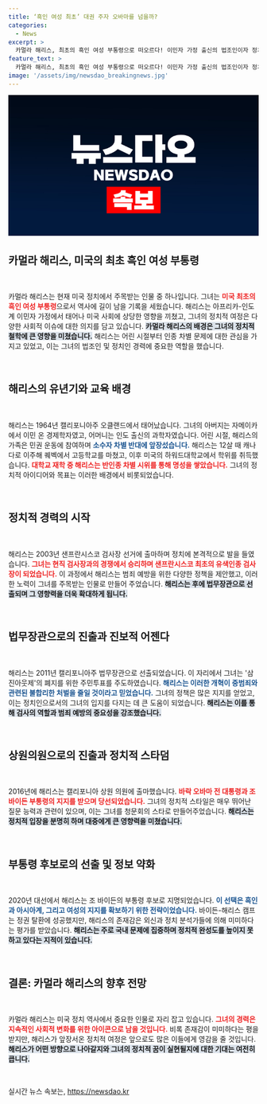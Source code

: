 ```yaml
---
title: ‘흑인 여성 최초’ 대권 주자 오바마를 넘을까?
categories:
  - News
excerpt: >
  카멀라 해리스, 최초의 흑인 여성 부통령으로 떠오르다! 이민자 가정 출신의 법조인이자 정치인으로서 눈부신 이력 뒤에 숨겨진 진보 공약과 존재감의 비밀을 파헤친다. 클릭해서 더 알아보세요!
feature_text: >
  카멀라 해리스, 최초의 흑인 여성 부통령으로 떠오르다! 이민자 가정 출신의 법조인이자 정치인으로서 눈부신 이력 뒤에 숨겨진 진보 공약과 존재감의 비밀을 파헤친다. 클릭해서 더 알아보세요!
image: '/assets/img/newsdao_breakingnews.jpg'
---
```


<p><img src="/assets/img/newsdao_breakingnews.jpg" alt="implanttips 속보" /></p>

<h2 data-ke-size="size26">카멀라 해리스, 미국의 최초 흑인 여성 부통령</h2>

<p data-ke-size="size16">&nbsp;</p>

<p data-ke-size="size16">카멀라 해리스는 현재 미국 정치에서 주목받는 인물 중 하나입니다. 그녀는 <b><span style="color: #ee2323;">미국 최초의 흑인 여성 부통령</span></b>으로서 역사에 길이 남을 기록을 세웠습니다. 해리스는 아프리카-인도계 이민자 가정에서 태어나 미국 사회에 상당한 영향을 끼쳤고, 그녀의 정치적 여정은 다양한 사회적 이슈에 대한 의지를 담고 있습니다. <b><span style="background-color: #21538527;">카멀라 해리스의 배경은 그녀의 정치적 철학에 큰 영향을 미쳤습니다.</span></b> 해리스는 어린 시절부터 인종 차별 문제에 대한 관심을 가지고 있었고, 이는 그녀의 법조인 및 정치인 경력에 중요한 역할을 했습니다.</p>

<p data-ke-size="size16">&nbsp;</p>

<h2 data-ke-size="size26">해리스의 유년기와 교육 배경</h2>

<p data-ke-size="size16">&nbsp;</p>

<p data-ke-size="size16">해리스는 1964년 캘리포니아주 오클랜드에서 태어났습니다. 그녀의 아버지는 자메이카에서 이민 온 경제학자였고, 어머니는 인도 출신의 과학자였습니다. 어린 시절, 해리스의 가족은 민권 운동에 참여하며 <b><span style="color: #1a5490;">소수자 차별 반대에 앞장섰습니다.</span></b> 해리스는 12살 때 캐나다로 이주해 퀘벡에서 고등학교를 마쳤고, 이후 미국의 하워드대학교에서 학위를 취득했습니다. <b><span style="color: #ee2323;">대학교 재학 중 해리스는 반인종 차별 시위를 통해 명성을 쌓았습니다.</span></b> 그녀의 정치적 아이디어와 목표는 이러한 배경에서 비롯되었습니다.</p>

<p data-ke-size="size16">&nbsp;</p>

<h2 data-ke-size="size26">정치적 경력의 시작</h2>

<p data-ke-size="size16">&nbsp;</p>

<p data-ke-size="size16">해리스는 2003년 샌프란시스코 검사장 선거에 출마하며 정치에 본격적으로 발을 들였습니다. <b><span style="color: #ee2323;">그녀는 현직 검사장과의 경쟁에서 승리하며 샌프란시스코 최초의 유색인종 검사장이 되었습니다.</span></b> 이 과정에서 해리스는 범죄 예방을 위한 다양한 정책을 제안했고, 이러한 노력이 그녀를 주목받는 인물로 만들어 주었습니다. <b><span style="background-color: #21538527;">해리스는 후에 법무장관으로 선출되며 그 영향력을 더욱 확대하게 됩니다.</span></b></p>

<p data-ke-size="size16">&nbsp;</p>

<h2 data-ke-size="size26">법무장관으로의 진출과 진보적 어젠다</h2>

<p data-ke-size="size16">&nbsp;</p>

<p data-ke-size="size16">해리스는 2011년 캘리포니아주 법무장관으로 선출되었습니다. 이 자리에서 그녀는 '삼진아웃제'의 폐지를 위한 주민투표를 주도하였습니다. <b><span style="color: #1a5490;">해리스는 이러한 개혁이 중범죄와 관련된 불합리한 처벌을 줄일 것이라고 믿었습니다.</span></b> 그녀의 정책은 많은 지지를 얻었고, 이는 정치인으로서의 그녀의 입지를 다지는 데 큰 도움이 되었습니다. <b><span style="background-color: #21538527;">해리스는 이를 통해 검사의 역할과 범죄 예방의 중요성을 강조했습니다.</span></b></p>

<p data-ke-size="size16">&nbsp;</p>

<h2 data-ke-size="size26">상원의원으로의 진출과 정치적 스타덤</h2>

<p data-ke-size="size16">&nbsp;</p>

<p data-ke-size="size16">2016년에 해리스는 캘리포니아 상원 의원에 출마했습니다. <b><span style="color: #ee2323;">바락 오바마 전 대통령과 조 바이든 부통령의 지지를 받으며 당선되었습니다.</span></b> 그녀의 정치적 스타일은 매우 뛰어난 질문 능력과 관련이 있으며, 이는 그녀를 청문회의 스타로 만들어주었습니다. <b><span style="background-color: #21538527;">해리스는 정치적 입장을 분명히 하며 대중에게 큰 영향력을 미쳤습니다.</span></b></p>

<p data-ke-size="size16">&nbsp;</p>

<h2 data-ke-size="size26">부통령 후보로의 선출 및 정보 약화</h2>

<p data-ke-size="size16">&nbsp;</p>

<p data-ke-size="size16">2020년 대선에서 해리스는 조 바이든의 부통령 후보로 지명되었습니다. <b><span style="color: #1a5490;">이 선택은 흑인과 아시아계, 그리고 여성의 지지를 확보하기 위한 전략이었습니다.</span></b> 바이든-해리스 캠프는 정권 탈환에 성공했지만, 해리스의 존재감은 외신과 정치 분석가들에 의해 미미하다는 평가를 받았습니다. <b><span style="background-color: #21538527;">해리스는 주로 국내 문제에 집중하며 정치적 완성도를 높이지 못하고 있다는 지적이 있습니다.</span></b></p>

<p data-ke-size="size16">&nbsp;</p>

<h2 data-ke-size="size26">결론: 카멀라 해리스의 향후 전망</h2>

<p data-ke-size="size16">&nbsp;</p>

<p data-ke-size="size16">카멀라 해리스는 미국 정치 역사에서 중요한 인물로 자리 잡고 있습니다. <b><span style="color: #ee2323;">그녀의 경력은 지속적인 사회적 변화를 위한 아이콘으로 남을 것입니다.</span></b> 비록 존재감이 미미하다는 평을 받지만, 해리스가 앞장서온 정치적 여정은 앞으로도 많은 이들에게 영감을 줄 것입니다. <b><span style="background-color: #21538527;">해리스가 어떤 방향으로 나아갈지와 그녀의 정치적 꿈이 실현될지에 대한 기대는 여전히 큽니다.</span></b></p>

<p data-ke-size="size16">&nbsp;</p>
실시간 뉴스 속보는, <a href="https://newsdao.kr" rel="dofollow">https://newsdao.kr</a>


